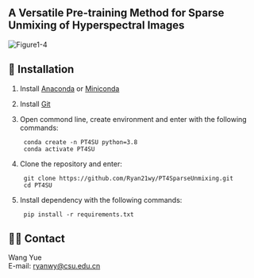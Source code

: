 ## A Versatile Pre-training Method for Sparse Unmixing of Hyperspectral Images

![Figure1-4](https://github.com/user-attachments/assets/7907f661-bd32-4d34-98c0-00f4c429683d)

## 🔨 Installation
  
1. Install [Anaconda](https://www.anaconda.com/) or [Miniconda](https://docs.conda.io/en/latest/miniconda.html)   
2. Install [Git](https://git-scm.com/downloads)  
4. Open commond line, create environment and enter with the following commands:  

        conda create -n PT4SU python=3.8
        conda activate PT4SU

5. Clone the repository and enter:  

        git clone https://github.com/Ryan21wy/PT4SparseUnmixing.git
        cd PT4SU

6. Install dependency with the following commands:
        
        pip install -r requirements.txt


## 🧑‍💻 Contact

Wang Yue   
E-mail: ryanwy@csu.edu.cn 
